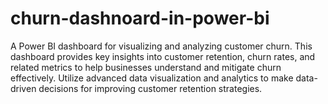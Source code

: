 # churn-dashnoard-in-power-bi
A Power BI dashboard for visualizing and analyzing customer churn. This dashboard provides key insights into customer retention, churn rates, and related metrics to help businesses understand and mitigate churn effectively. Utilize advanced data visualization and analytics to make data-driven decisions for improving customer retention strategies.

